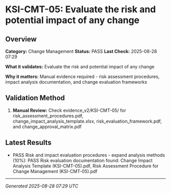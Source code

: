 # KSI-CMT-05: Evaluate the risk and potential impact of any change

## Overview

**Category:** Change Management
**Status:** PASS
**Last Check:** 2025-08-28 07:29

**What it validates:** Evaluate the risk and potential impact of any change

**Why it matters:** Manual evidence required - risk assessment procedures, impact analysis documentation, and change evaluation frameworks

## Validation Method

1. **Manual Review:** Check evidence_v2/KSI-CMT-05/ for risk_assessment_procedures.pdf, change_impact_analysis_template.xlsx, risk_evaluation_framework.pdf, and change_approval_matrix.pdf

## Latest Results

- PASS Risk and impact evaluation procedures - expand analysis methods (10%): PASS Risk evaluation documentation found: Change Impact Analysis Template (KSI-CMT-05).pdf, Risk Assessment Procedure for Change Management (KSI-CMT-05).pdf

---
*Generated 2025-08-28 07:29 UTC*